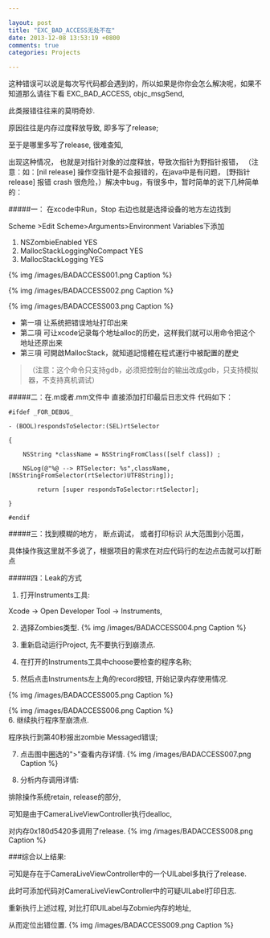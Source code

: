 ```yaml
---

layout: post
title: "EXC_BAD_ACCESS无处不在"
date: 2013-12-08 13:53:19 +0800
comments: true
categories: Projects 

--- 
```


这种错误可以说是每次写代码都会遇到的，所以如果是你你会怎么解决呢，如果不知道那么请往下看
EXC_BAD_ACCESS, objc_msgSend, 

此类报错往往来的莫明奇妙.

原因往往是内存过度释放导致, 即多写了release;

至于是哪里多写了release, 很难查知,

 
出现这种情况， 也就是对指针对象的过度释放，导致次指针为野指针报错， （注意：如：[nil release] 操作空指针是不会报错的，在java中是有问题， [野指针 release] 报错  crash  很危险，）解决中bug，有很多中，暂时简单的说下几种简单的： 
 
#####一： 在xcode中Run，Stop 右边也就是选择设备的地方左边找到 
 
<!--more-->


 Scheme >Edit Scheme>Arguments>Environment Variables下添加

 1. NSZombieEnabled               YES    
 2. MallocStackLoggingNoCompact  YES
 3. MallocStackLogging                      YES

{% img /images/BADACCESS001.png Caption %}  

{% img /images/BADACCESS002.png Caption %}  

{% img /images/BADACCESS003.png Caption %}  


* 第一項 让系统把错误地址打印出来
* 第二項 可让xcode记录每个地址alloc的历史，这样我们就可以用命令把这个地址还原出来
* 第三項 可開啟MallocStack，就知道記憶體在程式運行中被配置的歷史

> （注意：这个命令只支持gdb，必须把控制台的输出改成gdb，只支持模拟器，不支持真机调试）

 
#####二：在.m或者.mm文件中  直接添加打印最后日志文件 代码如下：
 
	
	#ifdef _FOR_DEBUG_
	
	- (BOOL)respondsToSelector:(SEL)rtSelector
	
	{
	
	    NSString *className = NSStringFromClass([self class]) ;    
	
	    NSLog(@"%@ --> RTSelector: %s",className,[NSStringFromSelector(rtSelector)UTF8String]);
	
	        return [super respondsToSelector:rtSelector];
	
	}
	
	#endif
 

#####三：找到模糊的地方， 断点调试， 或者打印标识 从大范围到小范围，
 
具体操作我这里就不多说了，根据项目的需求在对应代码行的左边点击就可以打断点
 

#####四：Leak的方式
 
1. 打开Instruments工具:

Xcode -> Open Developer Tool -> Instruments, 

2. 选择Zombies类型.
{% img /images/BADACCESS004.png Caption %}  

3. 重新启动运行Project, 先不要执行到崩溃点.


4. 在打开的Instruments工具中choose要检查的程序名称;


5. 然后点击Instruments左上角的record按钮, 开始记录内存使用情况.

{% img /images/BADACCESS005.png Caption %}  
 
{% img /images/BADACCESS006.png Caption %}  
6. 继续执行程序至崩溃点.

程序执行到第40秒报出zombie Messaged错误;

7. 点击图中圈选的">"查看内存详情.
{% img /images/BADACCESS007.png Caption %}  

8. 分析内存调用详情:

排除操作系统retain, release的部分,

可知是由于CameraLiveViewController执行dealloc, 

对内存0x180d5420多调用了release.
{% img /images/BADACCESS008.png Caption %}  



###综合以上结果:

可知是存在于CameraLiveViewController中的一个UILabel多执行了release.

此时可添加代码对CameraLiveViewController中的可疑UILabel打印日志.

重新执行上述过程, 对比打印UILabel与Zobmie内存的地址, 

从而定位出错位置.
{% img /images/BADACCESS009.png Caption %}  

 

 
 
